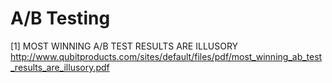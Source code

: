 A/B Testing
===========

[1] MOST WINNING A/B TEST RESULTS ARE ILLUSORY
http://www.qubitproducts.com/sites/default/files/pdf/most_winning_ab_test_results_are_illusory.pdf
